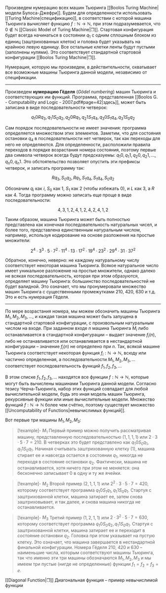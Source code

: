 
Произведем нумерацию всех машин Тьюринга [[Boolos Turing Machine|модели Булоса-Джефри]]. Будем для определенности использовать [[Turing Machine|спецификацию]], в соответствии с которой машина Тьюринга вычисляет функцию $f:ℕ→ℕ$, при этом подразумевается, что $0 \notin ℕ$ [[Classic Model of Turing Machine|❐]]. Стартовая конфигурация будет всегда начинаться в состоянии $q_1$ с одним сплошным блоком из единиц (заштрихованных клеток) и головка будет указывать на крайнюю левую единицу. Все остальные клетки ленты будут пустыми (заполнены нулями). Это соответствует стандартной стартовой конфигурации [[Boolos Turing Machine|❐]].

Нумерация, которую мы произведем, в действительности, охватывает все возможные машины Тьюринга данной модели, независимо от спецификации. 

---

Произведем **нумерацию Гёделя** (*Gödel numbering*) машин Тьюринга и соответствующих им функций. Программа, представленная [[Boolos G. - Computability and Logic - 2007.pdf#page=42|здесь]], может быть записана в виде последовательности четверок:

$$
q_1 0 R q_3, \, q_1 1 S_0 q_2, q_2 0 R q_1, \, q_2 1 S_1 q_4, \, q_3 0 S_1 q_4, \, q_3 1 S_0 q_2
$$

Сам порядок последовательности не имеет значения: программа определяется множеством этих элементов. Заметим, что для состояния остановки $q_{4}$ в последовательности нет четверок, так как переходы для него не определяются. Для определенности, расположили правила переходов в порядке возрастания номера состояния, поэтому первые два символа четверок всегда будут предсказуемы: $q_1 0, \, q_1 1, \, q_2 0, \, q_2 1, \ldots, q_n 0, \, q_n 1$. Это обстоятельство позволяет опустить эти префиксы четверок, и записать программу так: 

$$
R q_3, \, S_0 q_2, \, R q_1, \, S_1 q_4, \, S_1 q_4, \, S_0 q_2
$$

Обозначим $q_i$ как $i$, $S_0$ как $1$, $S_1$ как $2$ (чтобы избежать $0$), и $L$ как $3$, а $R$ как $4$. Тогда программу можно записать еще проще в виде последовательности:

$$
4, 3, 1, 2, 4, 1, 2, 4, 2, 4, 1, 2
$$

Таким образом, машина Тьюринга может быть полностью представлена как конечная последовательность натуральных чисел, и более того, представлена единственным натуральным числом, например, используя кодирование на основе разложения на простые множители:

$$
2^4 · 3^3 · 5 · 7^2 · 11^4 · 13 · 17^2 · 19^4 · 23^2 · 29^4 · 31 · 37^2
$$

Обратное, конечно, неверно: не каждому натуральному числу соответствует некоторая машина Тьюринга. Всякое натуральное число имеет уникальное разложение на простые множители, однако далеко не всякая последовательность, которая при этом образуются, определяет машину Тьюринга: большинство последовательностей не будет валидной. Это означает, что мы пронумеровали множество машин Тьюринга с существенными промежутками $210$, $420$, $630$ и т.д. Это и есть нумерация Гёделя.

---

По мере возрастания номера, мы можем обозначить машины Тьюринга $M_1, M_2, M_3, \ldots$, и каждая такая машина может быть запущена в стандартной стартовой конфигурации, с произвольным натуральным числом на входе. При заданном входе $n$ машина Тьюринга $M_i$ либо останавливается в стандартной конфигурации – выдает значение $f_i(n)$, либо не останавливается или останавливается в нестандартной конфигурации – значение $f_i(n)$ не определено при $n$. Так, всякой машине Тьюринга соответствует некоторая функция $f_i:ℕ→ℕ$, всюду или частично определенная, а последовательности $M_1, M_2, M_3, \ldots$ соответствует последовательность функций $f_1, f_2, f_3, \ldots$

В этом списке $f_1, f_2, f_3, \ldots$ находятся все функции $f:ℕ→ℕ$, которые могут быть вычислены машинами Тьюринга данной модели. Согласно тезису Черча-Тьюринга, набор этих функций совпадает для любой вычислительной модели, будь это иная модель машин Тьюринга, рекурсивные функции или иные вычислительные модели. Множество функций $f:ℕ→ℕ$ более чем счётно, поэтому существует множество [[Uncomputability of Functions|невычислимых функций]].

Вот первые три машины $M_1, M_2, M_3$:

>[!example]- $M_1$
> Первый пример можно получить рассматривая машину, представленную последовательностью $(1, 1, 1, 1)$ или $2 \cdot 3 \cdot 5 \cdot 7 = 210$. В четверках это будет представлено как $q_1 0 S_0 q_1, \, q_1 1 S_0 q_1$. Начиная считывать заштрихованную клетку ($1$), машина стирает ее и навсегда остается в состоянии $q_1$, никогда не переходя в состояние остановки $q_2$. Фактически, машина не останавливается, хотя ничего при этом не меняется: она бесконечно записывает $0$ в одну и ту же ячейки.

>[!example]- $M_2$
> Второй пример $(2, 1, 1, 1)$ или $2^2 \cdot 3 \cdot 5 \cdot 7 = 420$, которому соответствует программа $q_1 0 S_1 q_1, \, q_1 1 S_0 q_1$. Стартуя с заштрихованной клетки, машина затирает ее, затем снова заштриховывает, и так далее, и снова машина никогда не останавливается.

>[!example]- $M_3$
> Третий пример $(1, 2, 1, 1)$ или $2 \cdot 3^2 \cdot 5 \cdot 7 = 630$, которому соответствует программа $q_1 0 S_0 q_2, \, q_1 1 S_0 q_1$. Стартуя с заштрихованной клетки, машина затирает ее и переходит в состояние остановки $q_2$. Головка при этом указывает на пустую клетку. Это означает, что машина завершается в нестандартной финальной конфигурации. Номера Гёделя $210$, $420$ и $630$ – наименьшие числа, которым соответствуют машины Тьюринга, так что именно эти три машины обозначаются $M_1, M_2, M_3$ и мы имеем три пустые (нигде не определенные) функции $f_1 = f_2 = f_3 = e$.

[[Diagonal Function|❐]] Диагональная функция – пример невычислимой функции